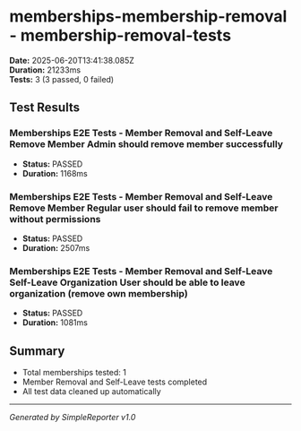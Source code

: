 # memberships-membership-removal - membership-removal-tests

**Date:** 2025-06-20T13:41:38.085Z  
**Duration:** 21233ms  
**Tests:** 3 (3 passed, 0 failed)

## Test Results


### Memberships E2E Tests - Member Removal and Self-Leave Remove Member Admin should remove member successfully
- **Status:** PASSED
- **Duration:** 1168ms



### Memberships E2E Tests - Member Removal and Self-Leave Remove Member Regular user should fail to remove member without permissions
- **Status:** PASSED
- **Duration:** 2507ms



### Memberships E2E Tests - Member Removal and Self-Leave Self-Leave Organization User should be able to leave organization (remove own membership)
- **Status:** PASSED
- **Duration:** 1081ms



## Summary

- Total memberships tested: 1
- Member Removal and Self-Leave tests completed
- All test data cleaned up automatically

---
*Generated by SimpleReporter v1.0*
